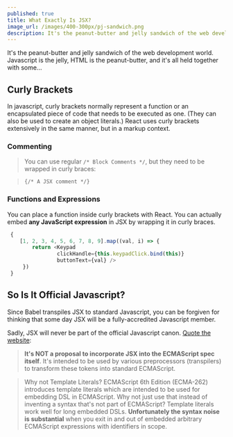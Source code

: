 ```yaml
---
published: true
title: What Exactly Is JSX?
image_url: /images/400-300px/pj-sandwich.png
description: It's the peanut-butter and jelly sandwich of the web development world. Javascript is the jelly, HTML is the peanut-butter, and it's all held together with some...
---
```


It's the peanut-butter and jelly sandwich of the web development world. Javascript is the jelly, HTML is the peanut-butter, and it's all held together with some...

## Curly Brackets

In javascript, curly brackets normally represent a function or an encapsulated piece of code that needs to be executed as one. (They can also be used to create an object literals.)
React uses curly brackets extensively in the same manner, but in a markup context.

### Commenting

> You can use regular `/* Block Comments */`, but they need to be wrapped in curly braces:

> `{/* A JSX comment */}`

### Functions and Expressions

You can place a function inside curly brackets with React. You can actually embed **any JavaScript expression** in JSX by wrapping it in curly braces.

```javascript
 {
    [1, 2, 3, 4, 5, 6, 7, 8, 9].map((val, i) => {
        return <Keypad 
                clickHandle={this.keypadClick.bind(this)}
                buttonText={val} />
     })
 }
```

## So Is It Official Javascript?

Since Babel transpiles JSX to standard Javascript, you can be forgiven for thinking that some day JSX will be a fully-accredited Javascript member.

Sadly, JSX  will never be part of the official Javascript canon. [Quote the website](https://facebook.github.io/jsx/):

> **It's NOT a proposal to incorporate JSX into the ECMAScript spec itself**. It's intended to be used by various preprocessors (transpilers) to transform these tokens into standard ECMAScript.

> Why not Template Literals? 
ECMAScript 6th Edition (ECMA-262) introduces template literals which are intended to be used for embedding DSL in ECMAScript. Why not just use that instead of inventing a syntax that's not part of ECMAScript?
Template literals work well for long embedded DSLs. **Unfortunately the syntax noise is substantial** when you exit in and out of embedded arbitrary ECMAScript expressions with identifiers in scope.
